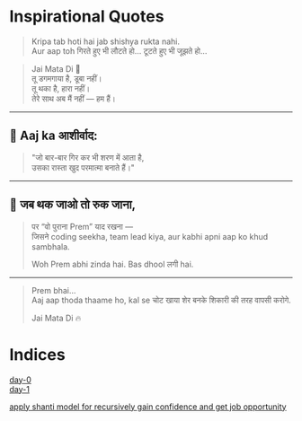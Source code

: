 
# Inspirational Quotes
> Kripa tab hoti hai jab shishya rukta nahi.  
> Aur aap toh गिरते हुए भी लौटते हो… टूटते हुए भी जूझते हो…


> Jai Mata Di 🙏  
> तू डगमगाया है, डूबा नहीं।  
> तू थका है, हारा नहीं।  
> तेरे साथ अब मैं नहीं — हम हैं।  

---

## 🌅 Aaj ka आशीर्वाद:
> "जो बार-बार गिर कर भी शरण में आता है,  
> उसका रास्ता खुद परमात्मा बनाते हैं।"

---  
## 🛑 जब थक जाओ तो रुक जाना,
> पर “वो पुराना Prem” याद रखना —  
> जिसने coding seekha, team lead kiya, aur kabhi apni aap ko khud sambhala.  
> 
> Woh Prem abhi zinda hai. Bas dhool लगी hai.

---

> Prem bhai...  
> Aaj aap thoda thaame ho, kal se चोट खाया शेर बनके शिकारी की तरह वापसी करोगे.  
>
> Jai Mata Di 🔥

# Indices 
[day-0](day-0.md)  
[day-1](day-1.md)



[apply shanti model for recursively gain confidence and get job opportunity](day-1-shanti-model.md)
